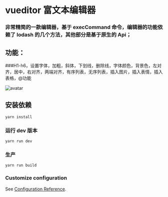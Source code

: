 # vueditor 富文本编辑器

### 非常精简的一款编辑器，基于 execCommand 命令，编辑器的功能依赖了 lodash 的几个方法，其他部分是基于原生的 Api；

## 功能：

###H1-h6，设置字体，加粗，斜体，下划线，删除线，字体颜色，背景色，左对齐，居中，右对齐，两端对齐，有序列表，无序列表，插入图片，插入表情，插入表格，@功能


![avatar](http://baidu.com/pic/doge.png)

## 安装依赖
```
yarn install
```

### 运行 dev 版本
```
yarn run dev
```

### 生产
```
yarn run build
```

### Customize configuration
See [Configuration Reference](https://cli.vuejs.org/config/).
